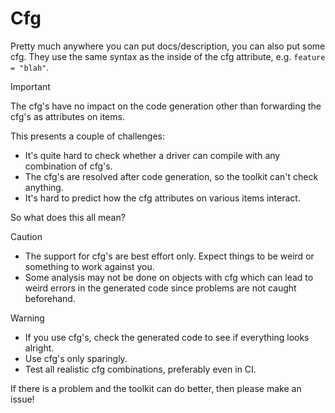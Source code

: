 # Cfg

Pretty much anywhere you can put docs/description, you can also put some cfg. They use the same syntax as the inside of the cfg attribute, e.g. `feature = "blah"`.

> [!IMPORTANT]
> The cfg's have no impact on the code generation other than forwarding the cfg's as attributes on items.

This presents a couple of challenges:

- It's quite hard to check whether a driver can compile with any combination of cfg's.
- The cfg's are resolved after code generation, so the toolkit can't check anything.
- It's hard to predict how the cfg attributes on various items interact.

So what does this all mean?

> [!CAUTION]
> - The support for cfg's are best effort only. Expect things to be weird or something to work against you.
> - Some analysis may not be done on objects with cfg which can lead to weird errors in the generated code since problems are not caught beforehand.

> [!WARNING]
> - If you use cfg's, check the generated code to see if everything looks alright.
> - Use cfg's only sparingly.
> - Test all realistic cfg combinations, preferably even in CI.

If there is a problem and the toolkit can do better, then please make an issue!
